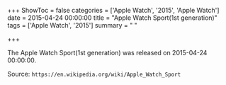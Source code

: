 +++
ShowToc = false
categories = ['Apple Watch', '2015', 'Apple Watch']
date = 2015-04-24 00:00:00
title = "Apple Watch Sport(1st generation)"
tags = ['Apple Watch', '2015']
summary = " "

+++

The Apple Watch Sport(1st generation) was released on 2015-04-24 00:00:00.

Source: `https://en.wikipedia.org/wiki/Apple_Watch_Sport`
